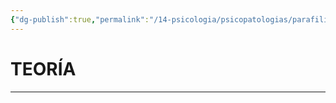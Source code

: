 ```yaml
---
{"dg-publish":true,"permalink":"/14-psicologia/psicopatologias/parafilias/necrofilia/","tags":["Psicología","Teoría","Complemento"]}
---
```


# TEORÍA
---

